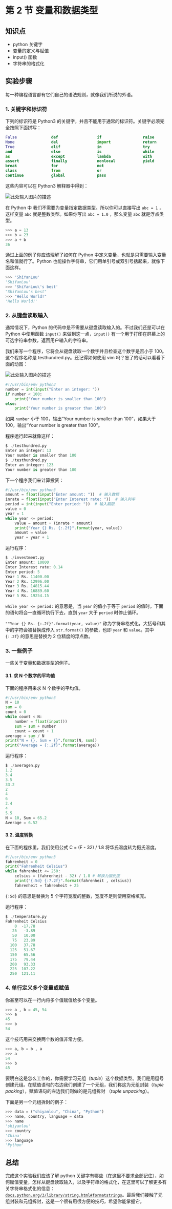 # 第 2 节 变量和数据类型

## 知识点

*   python 关键字
*   变量的定义与赋值
*   input() 函数
*   字符串的格式化

## 实验步骤

每一种编程语言都有它们自己的语法规则，就像我们所说的外语。

### 1\. 关键字和标识符

下列的标识符是 Python3 的关键字，并且不能用于通常的标识符。关键字必须完全按照下面拼写：

```py
False               def                 if                  raise
None                del                 import              return
True                elif                in                  try
and                 else                is                  while
as                  except              lambda              with
assert              finally             nonlocal            yield
break               for                 not                 
class               from                or                  
continue            global              pass 
```

这些内容可以在 Python3 解释器中得到：

![此处输入图片的描述](img/document-uid212737labid2037timestamp1471317724134.jpg)

在 Python 中 我们不需要为变量指定数据类型。所以你可以直接写出 `abc = 1` ，这样变量 `abc` 就是整数类型。如果你写出 `abc = 1.0` ，那么变量 `abc` 就是浮点类型。

```py
>>> a = 13
>>> b = 23
>>> a + b
36 
```

通过上面的例子你应该理解了如何在 Python 中定义变量，也就是只需要输入变量名和值就行了。Python 也能操作字符串，它们用单引号或双引号括起来，就像下面这样。

```py
>>> 'ShiYanLou'
'ShiYanLou' 
>>> 'ShiYanLou\'s best' 
"ShiYanLou's best" 
>>> "Hello World!" 
'Hello World!' 
```

### 2\. 从键盘读取输入

通常情况下，Python 的代码中是不需要从键盘读取输入的。不过我们还是可以在 Python 中使用函数 `input()` 来做到这一点，`input()` 有一个用于打印在屏幕上的可选字符串参数，返回用户输入的字符串。

我们来写一个程序，它将会从键盘读取一个数字并且检查这个数字是否小于 100。这个程序名称是 testhundred.py。还记得如何使用 vim 吗？忘了的话可以看看下面的动图：

![此处输入图片的描述](img/document-uid212737labid2037timestamp1471317324040.jpg)

```py
#!/usr/bin/env python3
number = int(input("Enter an integer: "))
if number < 100:
    print("Your number is smaller than 100")
else:
    print("Your number is greater than 100") 
```

如果 `number` 小于 100，输出“Your number is smaller than 100”，如果大于 100，输出“Your number is greater than 100”。

程序运行起来就像这样：

```py
$ ./testhundred.py
Enter an integer: 13
Your number is smaller than 100
$ ./testhundred.py
Enter an integer: 123
Your number is greater than 100 
```

下一个程序我们来计算投资：

```py
#!/usr/bin/env python3
amount = float(input("Enter amount: "))  # 输入数额
inrate = float(input("Enter Interest rate: "))  # 输入利率
period = int(input("Enter period: "))  # 输入期限
value = 0
year = 1
while year <= period:
    value = amount + (inrate * amount)
    print("Year {} Rs. {:.2f}".format(year, value))
    amount = value
    year = year + 1 
```

运行程序：

```py
$ ./investment.py
Enter amount: 10000
Enter Interest rate: 0.14
Enter period: 5
Year 1 Rs. 11400.00
Year 2 Rs. 12996.00
Year 3 Rs. 14815.44
Year 4 Rs. 16889.60
Year 5 Rs. 19254.15 
```

`while year <= period:` 的意思是，当 `year` 的值小于等于 `period` 的值时，下面的语句将会一直循环执行下去，直到 `year` 大于 `period` 时停止循环。

`""Year {} Rs. {:.2f}".format(year, value)"` 称为字符串格式化，大括号和其中的字符会被替换成传入 `str.format()` 的参数，也即 `year` 和 `value`。其中 `{:.2f}` 的意思是替换为 2 位精度的浮点数。

### 3\. 一些例子

一些关于变量和数据类型的例子。

#### 3.1\. 求 N 个数字的平均值

下面的程序用来求 N 个数字的平均值。

```py
#!/usr/bin/env python3
N = 10
sum = 0
count = 0
while count < N:
    number = float(input())
    sum = sum + number
    count = count + 1
average = sum / N
print("N = {}, Sum = {}".format(N, sum))
print("Average = {:.2f}".format(average)) 
```

运行程序：

```py
$ ./averagen.py
1.2
3.4
3.5
33.2
2
4
6
2.4
4
5.5
N = 10, Sum = 65.2
Average = 6.52 
```

#### 3.2\. 温度转换

在下面的程序里，我们使用公式 C = (F - 32) / 1.8 将华氏温度转为摄氏温度。

```py
#!/usr/bin/env python3
fahrenheit = 0
print("Fahrenheit Celsius")
while fahrenheit <= 250:
    celsius = (fahrenheit - 32) / 1.8 # 转换为摄氏度
    print("{:5d} {:7.2f}".format(fahrenheit , celsius))
    fahrenheit = fahrenheit + 25 
```

`{:5d}` 的意思是替换为 5 个字符宽度的整数，宽度不足则使用空格填充。

运行程序：

```py
$ ./temperature.py
Fahrenheit Celsius
    0  -17.78
   25   -3.89
   50   10.00
   75   23.89
  100   37.78
  125   51.67
  150   65.56
  175   79.44
  200   93.33
  225  107.22
  250  121.11 
```

### 4\. 单行定义多个变量或赋值

你甚至可以在一行内将多个值赋值给多个变量。

```py
>>> a , b = 45, 54
>>> a
45
>>> b
54 
```

这个技巧用来交换两个数的值非常方便。

```py
>>> a, b = b , a
>>> a
54
>>> b
45 
```

要明白这是怎么工作的，你需要学习元组（*tuple*）这个数据类型。我们是用逗号创建元组。在赋值语句的右边我们创建了一个元组，我们称这为元组封装（*tuple packing*），赋值语句的左边我们则做的是元组拆封 （*tuple unpacking*）。

下面是另一个元组拆封的例子：

```py
>>> data = ("shiyanlou", "China", "Python")
>>> name, country, language = data
>>> name
'shiyanlou'
>>> country
'China'
>>> language
'Python' 
```

## 总结

完成这个实验我们应该了解 python 关键字有哪些（在这里不要求全部记住），如何赋值变量，怎样从键盘读取输入，以及字符串的格式化，在这里可以了解更多有关字符串格式化的信息：[`docs.python.org/3/library/string.html#formatstrings`](https://docs.python.org/3/library/string.html#formatstrings)。最后我们接触了元组封装和元组拆封，这是一个很有用很方便的技巧，希望你能掌握它。